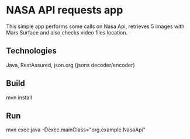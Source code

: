 # NASA API requests app
This simple app performs some calls on Nasa Api, retrieves 5 images with Mars Surface and also checks video files location.

## Technologies
Java, RestAssured, json.org (jsons decoder/encoder)

## Build
mvn install

## Run
mvn exec:java -Dexec.mainClass="org.example.NasaApi"
